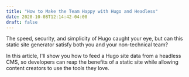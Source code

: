 ```yaml
---
title: "How to Make the Team Happy with Hugo and Headless"
date: 2020-10-08T12:14:42-04:00
draft: false
---
```


The speed, security, and simplicity of Hugo caught your eye, but can this static site generator satisfy both you and your non-technical team?

In this article, I'll show you how to feed a Hugo site data from a headless CMS, so developers can reap the benefits of a static site while allowing content creators to use the tools they love.